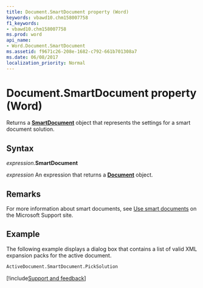 ```yaml
---
title: Document.SmartDocument property (Word)
keywords: vbawd10.chm158007758
f1_keywords:
- vbawd10.chm158007758
ms.prod: word
api_name:
- Word.Document.SmartDocument
ms.assetid: f9671c26-208e-1682-c792-661b701308a7
ms.date: 06/08/2017
localization_priority: Normal
---
```



# Document.SmartDocument property (Word)

Returns a **[SmartDocument](office.smartdocument.md)** object that represents the settings for a smart document solution.


## Syntax

_expression_.**SmartDocument**

_expression_ An expression that returns a **[Document](Word.Document.md)** object.


## Remarks

For more information about smart documents, see [Use smart documents](https://support.office.com/article/use-smart-documents-7dc5fb76-4bc3-4583-b4ac-d94001f3dd51) on the Microsoft Support site.


## Example

The following example displays a dialog box that contains a list of valid XML expansion packs for the active document.

```vb
ActiveDocument.SmartDocument.PickSolution
```



[!include[Support and feedback](~/includes/feedback-boilerplate.md)]